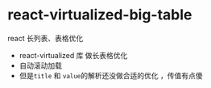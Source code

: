 # react-virtualized-big-table

react 长列表、表格优化

- react-virtualized 库 做长表格优化
- 自动滚动加载
- 但是`title` 和 `value`的解析还没做合适的优化 ，传值有点傻


